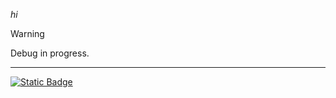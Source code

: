 _hi_

> [!WARNING]
> Debug in progress.

---

[![Static Badge](https://img.shields.io/badge/LinkedIn-linkedin?style=for-the-badge&logo=linkedin&labelColor=grey&color=grey)](https://www.linkedin.com/in/l%C3%B3r%C3%A1nt-bihercz-4a674a237/)
